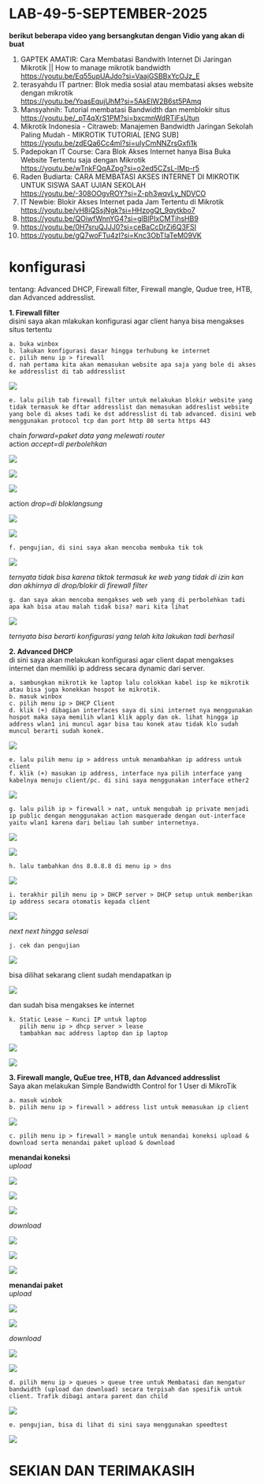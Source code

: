 # LAB-49-5-SEPTEMBER-2025

**berikut beberapa video yang bersangkutan dengan Vidio yang akan di buat**
1. GAPTEK AMATIR: Cara Membatasi Bandwith Internet Di Jaringan Mikrotik || How to manage mikrotik bandwidth   
   https://youtu.be/Eq55upUAJdo?si=VaajGSBBxYcOJz_E
2. terasyahdu IT partner: Blok media sosial atau membatasi akses website dengan mikrotik   
   https://youtu.be/YoasEqujUhM?si=5AkElW2B6st5PAmq
3. Mansyahnih: Tutorial membatasi Bandwidth dan memblokir situs   
   https://youtu.be/_pT4qXrS1PM?si=bxcmnWdRTiFsUtun
5. Mikrotik Indonesia - Citraweb: Manajemen Bandwidth Jaringan Sekolah Paling Mudah - MIKROTIK TUTORIAL [ENG SUB]  
   https://youtu.be/zdEQa6Cc4mI?si=uIyCmNNZrsGxfi1k
6. Padepokan IT Course: Cara Blok Akses Internet hanya Bisa Buka Website Tertentu saja dengan Mikrotik    
   https://youtu.be/wTnkFQqAZpg?si=o2ed5CZsL-lMp-r5
7. Raden Budiarta: CARA MEMBATASI AKSES INTERNET DI MIKROTIK UNTUK SISWA SAAT UJIAN SEKOLAH  
   https://youtu.be/-308OOgvROY?si=Z-ph3wqvLy_NDVCO
8. IT Newbie: Blokir Akses Internet pada Jam Tertentu di Mikrotik    
   https://youtu.be/vH8iQSsjNgk?si=HHzogQt_9qytkbo7
9. https://youtu.be/QOiwfWnnYG4?si=glBlPIxCMTihsHB9
10. https://youtu.be/0H7sruQJJJ0?si=ceBaCcDrZi6Q3FSI
11. https://youtu.be/gQ7woFTu4zI?si=Knc3ObTIaTeM09VK

# konfigurasi
tentang: Advanced DHCP, Firewall filter, Firewall mangle, Qudue tree, HTB, dan Advanced addresslist.

**1. Firewall filter**   
disini saya akan mlakukan konfigurasi agar client hanya bisa mengakses situs tertentu        

    a. buka winbox    
    b. lakukan konfigurasi dasar hingga terhubung ke internet   
    c. pilih menu ip > firewall 
    d. nah pertama kita akan memasukan website apa saja yang bole di akses ke addresslist di tab addresslist

![](wwww.PNG)

    e. lalu pilih tab firewall filter untuk melakukan blokir website yang tidak termasuk ke dftar addresslist dan memasukan addreslist website yang bole di akses tadi ke dst addresslist di tab advanced. disini web menggunakan protocol tcp dan port http 80 serta https 443

chain *forward=paket data yang melewati router*    
action *accept=di perbolehkan*

![](c1.PNG)

![](c2.PNG)

![](C3.PNG)

action *drop=di bloklangsung*

![](d1.PNG)

![](d2.PNG)

    f. pengujian, di sini saya akan mencoba membuka tik tok

![](ttk.PNG)

*ternyata tidak bisa karena tiktok termasuk ke web yang tidak di izin kan dan akhirnya di drop/blokir di firewall filter*

    g. dan saya akan mencoba mengakses web web yang di perbolehkan tadi apa kah bisa atau malah tidak bisa? mari kita lihat

![](bisa.PNG)

*ternyata bisa berarti konfigurasi yang telah kita lakukan tadi berhasil*

**2. Advanced DHCP**    
di sini saya akan melakukan konfigurasi agar client dapat mengakses internet dan memiliki ip address secara dynamic dari server.  

    a. sambungkan mikrotik ke laptop lalu colokkan kabel isp ke mikrotik atau bisa juga konekkan hospot ke mikrotik. 
    b. masuk winbox
    c. pilih menu ip > DHCP Client
    d. klik (+) dibagian interfaces saya di sini internet nya menggunakan hospot maka saya memilih wlan1 klik apply dan ok. lihat hingga ip address wlan1 ini muncul agar bisa tau konek atau tidak klo sudah muncul berarti sudah konek.

![](a1.PNG)
    
    e. lalu pilih menu ip > address untuk menambahkan ip address untuk client
    f. klik (+) masukan ip address, interface nya pilih interface yang kabelnya menuju client/pc. di sini saya menggunakan interface ether2
    
![](a2.PNG)     
    
    g. lalu pilih ip > firewall > nat, untuk mengubah ip private menjadi ip public dengan menggunakan action masquerade dengan out-interface yaitu wlan1 karena dari beliau lah sumber internetnya.
    
![](a3.PNG)     

![](a4.PNG)

    h. lalu tambahkan dns 8.8.8.8 di menu ip > dns 
    
![](a5.PNG)
 
    i. terakhir pilih menu ip > DHCP server > DHCP setup untuk memberikan ip address secara otomatis kepada client

![](a6.PNG)

*next next hingga selesai*

    j. cek dan pengujian 

![](a7.PNG)

bisa dilihat sekarang client sudah mendapatkan ip   

![](a8.PNG)

dan sudah bisa mengakses ke internet

    k. Static Lease – Kunci IP untuk laptop
       pilih menu ip > dhcp server > lease 
       tambahkan mac address laptop dan ip laptop

![](a9.PNG)

![](a10.png)

**3. Firewall mangle, QuEue tree, HTB, dan Advanced addresslist**    
Saya akan melakukan Simple Bandwidth Control for 1 User di MikroTik  

    a. masuk winbok
    b. pilih menu ip > firewall > address list untuk memasukan ip client 

![](B2.PNG)
  
    c. pilih menu ip > firewall > mangle untuk menandai koneksi upload & download serta menandai paket upload & download

**menandai koneksi**    
*upload*

 ![](B3.1.PNG)

 ![](B3.2.PNG)

 ![](B3.3.PNG)

 *download*

 ![](B3.1.PNG)

 ![](B4.1.PNG)
 
 ![](B4.2.PNG)

 **menandai paket**    
 *upload*

 ![](B5.1.PNG)

 ![](B5.2.PNG)
 
 *download*

 ![](B6.1.PNG)

 ![](B6.2.PNG)

    d. pilih menu ip > queues > queue tree untuk Membatasi dan mengatur bandwidth (upload dan download) secara terpisah dan spesifik untuk client. Trafik dibagi antara parent dan child

 ![](B8.PNG)

    e. pengujian, bisa di lihat di sini saya menggunakan speedtest

 ![](B1.PNG)

 # SEKIAN DAN TERIMAKASIH 
 
